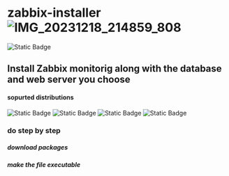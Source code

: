 # zabbix-installer![IMG_20231218_214859_808](https://github.com/IliyaAG/zabbix-installer/assets/123404209/c3aa90a4-3766-4b85-bfc7-1ff51b0392c6)


![Static Badge](https://img.shields.io/badge/status-not_complete-red)
## Install Zabbix monitorig along with the database and web server you choose

#### sopurted distributions

![Static Badge](https://img.shields.io/badge/Alma_linux-%23000000) ![Static Badge](https://img.shields.io/badge/Ubuntu-%23DC5F00) ![Static Badge](https://img.shields.io/badge/CentOS-%23EEEEEE) ![Static Badge](https://img.shields.io/badge/Debian-%23FE0000)

### do step by step

##### download packages

##### make the file executable